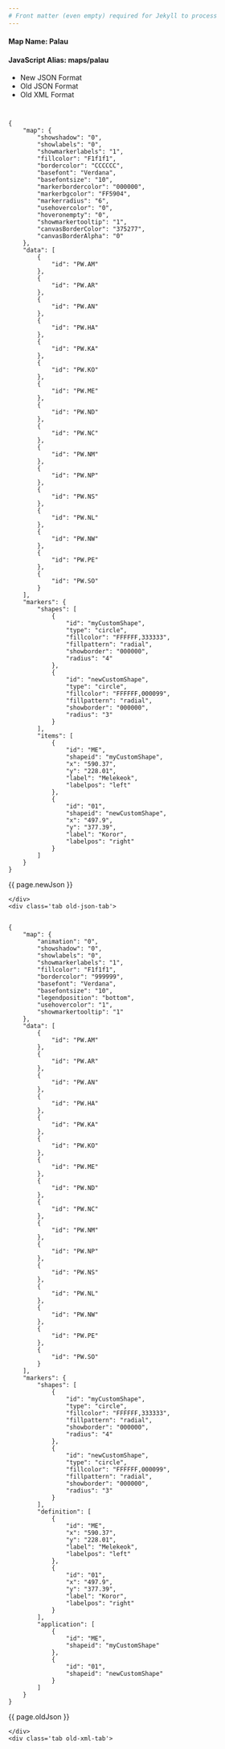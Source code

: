 ```yaml
---
# Front matter (even empty) required for Jekyll to process
---
```


#### Map Name: Palau

#### JavaScript Alias: maps/palau


<div class="code-wrapper">
<ul class='code-tabs'>
    <li class='active'>
        <a data-toggle='new-json'>New JSON Format</a>
    </li>
    <li>
        <a data-toggle='old-json'>Old JSON Format</a>
    </li>
    <li>
        <a data-toggle='old-xml'>Old XML Format</a>
    </li>
</ul>
<div class='tab-content'>
    <pre class='plain-code'></pre>
    <div class='tab new-json-tab active'>
<pre><code class="language-javascript">
{
    "map": {
        "showshadow": "0",
        "showlabels": "0",
        "showmarkerlabels": "1",
        "fillcolor": "F1f1f1",
        "bordercolor": "CCCCCC",
        "basefont": "Verdana",
        "basefontsize": "10",
        "markerbordercolor": "000000",
        "markerbgcolor": "FF5904",
        "markerradius": "6",
        "usehovercolor": "0",
        "hoveronempty": "0",
        "showmarkertooltip": "1",
        "canvasBorderColor": "375277",
        "canvasBorderAlpha": "0"
    },
    "data": [
        {
            "id": "PW.AM"
        },
        {
            "id": "PW.AR"
        },
        {
            "id": "PW.AN"
        },
        {
            "id": "PW.HA"
        },
        {
            "id": "PW.KA"
        },
        {
            "id": "PW.KO"
        },
        {
            "id": "PW.ME"
        },
        {
            "id": "PW.ND"
        },
        {
            "id": "PW.NC"
        },
        {
            "id": "PW.NM"
        },
        {
            "id": "PW.NP"
        },
        {
            "id": "PW.NS"
        },
        {
            "id": "PW.NL"
        },
        {
            "id": "PW.NW"
        },
        {
            "id": "PW.PE"
        },
        {
            "id": "PW.SO"
        }
    ],
    "markers": {
        "shapes": [
            {
                "id": "myCustomShape",
                "type": "circle",
                "fillcolor": "FFFFFF,333333",
                "fillpattern": "radial",
                "showborder": "000000",
                "radius": "4"
            },
            {
                "id": "newCustomShape",
                "type": "circle",
                "fillcolor": "FFFFFF,000099",
                "fillpattern": "radial",
                "showborder": "000000",
                "radius": "3"
            }
        ],
        "items": [
            {
                "id": "ME",
                "shapeid": "myCustomShape",
                "x": "590.37",
                "y": "228.01",
                "label": "Melekeok",
                "labelpos": "left"
            },
            {
                "id": "01",
                "shapeid": "newCustomShape",
                "x": "497.9",
                "y": "377.39",
                "label": "Koror",
                "labelpos": "right"
            }
        ]
    }
}
</code></pre>


<p class='text-success'>{{ page.newJson }}</p>

    </div>
    <div class='tab old-json-tab'>
<pre><code class="language-javascript">
{
    "map": {
        "animation": "0",
        "showshadow": "0",
        "showlabels": "0",
        "showmarkerlabels": "1",
        "fillcolor": "F1f1f1",
        "bordercolor": "999999",
        "basefont": "Verdana",
        "basefontsize": "10",
        "legendposition": "bottom",
        "usehovercolor": "1",
        "showmarkertooltip": "1"
    },
    "data": [
        {
            "id": "PW.AM"
        },
        {
            "id": "PW.AR"
        },
        {
            "id": "PW.AN"
        },
        {
            "id": "PW.HA"
        },
        {
            "id": "PW.KA"
        },
        {
            "id": "PW.KO"
        },
        {
            "id": "PW.ME"
        },
        {
            "id": "PW.ND"
        },
        {
            "id": "PW.NC"
        },
        {
            "id": "PW.NM"
        },
        {
            "id": "PW.NP"
        },
        {
            "id": "PW.NS"
        },
        {
            "id": "PW.NL"
        },
        {
            "id": "PW.NW"
        },
        {
            "id": "PW.PE"
        },
        {
            "id": "PW.SO"
        }
    ],
    "markers": {
        "shapes": [
            {
                "id": "myCustomShape",
                "type": "circle",
                "fillcolor": "FFFFFF,333333",
                "fillpattern": "radial",
                "showborder": "000000",
                "radius": "4"
            },
            {
                "id": "newCustomShape",
                "type": "circle",
                "fillcolor": "FFFFFF,000099",
                "fillpattern": "radial",
                "showborder": "000000",
                "radius": "3"
            }
        ],
        "definition": [
            {
                "id": "ME",
                "x": "590.37",
                "y": "228.01",
                "label": "Melekeok",
                "labelpos": "left"
            },
            {
                "id": "01",
                "x": "497.9",
                "y": "377.39",
                "label": "Koror",
                "labelpos": "right"
            }
        ],
        "application": [
            {
                "id": "ME",
                "shapeid": "myCustomShape"
            },
            {
                "id": "01",
                "shapeid": "newCustomShape"
            }
        ]
    }
}
</code></pre>


<p class='text-success'>{{ page.oldJson }}</p>

    </div>
    <div class='tab old-xml-tab'>
<pre><code class="language-html">
<map animation='0' showShadow='0' showLabels='0' showMarkerLabels='1' fillColor='F1f1f1' borderColor='999999' baseFont='Verdana' baseFontSize='10' legendPosition='bottom' useHoverColor='1' showMarkerToolTip='1'  >
	<data>
		<entity id='PW.AM'  />
		<entity id='PW.AR'  />
		<entity id='PW.AN'  />
		<entity id='PW.HA'  />
		<entity id='PW.KA'  />
		<entity id='PW.KO'  />
		<entity id='PW.ME'  />
		<entity id='PW.ND'  />
		<entity id='PW.NC'  />
		<entity id='PW.NM'  />
		<entity id='PW.NP'  />
		<entity id='PW.NS'  />
		<entity id='PW.NL'  />
		<entity id='PW.NW'  />
		<entity id='PW.PE'  />
		<entity id='PW.SO'  />
	</data>
	<markers>
	   <shapes>
	      <shape id='myCustomShape' type='circle' fillColor='FFFFFF,333333' fillPattern='radial' showBorder='000000' radius='4'/>
		  <shape id='newCustomShape' type='circle' fillColor='FFFFFF,000099' fillPattern='radial' showBorder='000000' radius='3'/>
		</shapes>
		<definition>
		    <marker id='ME' x='590.37' y='228.01' label='Melekeok' labelPos='left'  />
			<marker id='01' x='497.9' y='377.39' label='Koror' labelPos='right'  />

		</definition>
		<application>
		    <marker id='ME' shapeId='myCustomShape'  />
			<marker id='01' shapeId='newCustomShape'  />

		</application>
	</markers>
</map>
</code></pre>

<p class='text-success'>{{ page.oldXml }}</p>

</div>
</div>
</div>
